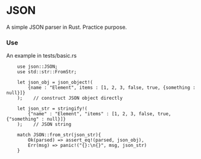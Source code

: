 # JSON
A simple JSON parser in Rust. Practice purpose.

### Use
An example in tests/basic.rs
```
    use json::JSON;
    use std::str::FromStr;

    let json_obj = json_object!(
        {name : "Element", items : [1, 2, 3, false, true, {something : null}]}
    );    // construct JSON object directly

    let json_str = stringify!(
        {"name" : "Element", "items" : [1, 2, 3, false, true, {"something" : null}]}
    );    // JSON string
    
    match JSON::from_str(json_str){
        Ok(parsed) => assert_eq!(parsed, json_obj),
        Err(msg) => panic!("{}:\n{}", msg, json_str)
    }

```